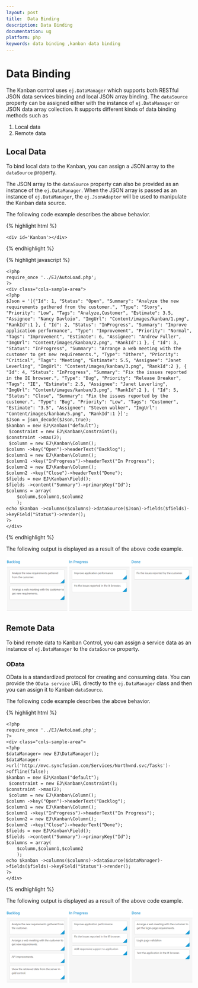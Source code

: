 ```yaml
---
layout: post
title:  Data Binding 
description: Data Binding 
documentation: ug
platform: php
keywords: data binding ,kanban data binding
---
```


# Data Binding  

The Kanban control uses `ej.DataManager` which supports both RESTful JSON data services binding and local JSON array binding. The `dataSource` property can be assigned either with the instance of `ej.DataManager` or JSON data array collection. It supports different kinds of data binding methods such as

1.	Local data
2.	Remote data

## Local Data

To bind local data to the Kanban, you can assign a JSON array to the `dataSource` property.

The JSON array to the `dataSource` property can also be provided as an instance of the `ej.DataManager`. When the JSON array is passed as an instance of `ej.DataManager`, the `ej.JsonAdaptor` will be used to manipulate the Kanban data source.

The following code example describes the above behavior.


{% highlight html %}

    <div id='Kanban'></div> 

{% endhighlight %}

{% highlight javascript %}

    <?php
    require_once '../EJ/AutoLoad.php';
    ?>
    <div class="cols-sample-area">       
    <?php    
    $Json = '[{"Id": 1, "Status": "Open", "Summary": "Analyze the new requirements gathered from the customer.", "Type": "Story", "Priority": "Low", "Tags": "Analyze,Customer", "Estimate": 3.5, "Assignee": "Nancy Davloio", "ImgUrl": "Content/images/kanban/1.png", "RankId":1 }, { "Id": 2, "Status": "InProgress", "Summary": "Improve application performance", "Type": "Improvement", "Priority": "Normal", "Tags": "Improvement", "Estimate": 6, "Assignee": "Andrew Fuller", "ImgUrl": "Content/images/kanban/2.png", "RankId":1 }, { "Id": 3, "Status": "InProgress", "Summary": "Arrange a web meeting with the customer to get new requirements.", "Type": "Others", "Priority": "Critical", "Tags": "Meeting", "Estimate": 5.5, "Assignee": "Janet Leverling", "ImgUrl": "Content/images/kanban/3.png", "RankId":2 }, { "Id": 4, "Status": "InProgress", "Summary": "Fix the issues reported in the IE browser.", "Type": "Bug", "Priority": "Release Breaker", "Tags": "IE", "Estimate": 2.5, "Assignee": "Janet Leverling", "ImgUrl": "Content/images/kanban/3.png", "RankId":2 }, { "Id": 5, "Status": "Close", "Summary": "Fix the issues reported by the customer.", "Type": "Bug", "Priority": "Low", "Tags": "Customer", "Estimate": "3.5", "Assignee": "Steven walker", "ImgUrl": "Content/images/kanban/5.png", "RankId":1 }]';
    $Json = json_decode($Json,true);
    $kanban = new EJ\Kanban("default");    
	 $constraint = new EJ\Kanban\Constraint();
    $constraint ->max(2);
     $column = new EJ\Kanban\Column();
    $column ->key("Open")->headerText("Backlog");
    $column1 = new EJ\Kanban\Column();    
    $column1 ->key("InProgress")->headerText("In Progress");
    $column2 = new EJ\Kanban\Column();
    $column2 ->key("Close")->headerText("Done");
    $fields = new EJ\Kanban\Field();
    $fields ->content("Summary")->primaryKey("Id");
    $columns = array( 
        $column,$column1,$column2
        );    
    echo $kanban ->columns($columns)->dataSource($Json)->fields($fields)->keyField("Status")->render();
    ?>
    </div>

{% endhighlight %}

The following output is displayed as a result of the above code example.

![](Data_Binding_images/Data_Bind_img1.png)

## Remote Data

To bind remote data to Kanban Control, you can assign a service data as an instance of `ej.DataManager` to the `dataSource` property.

### OData

OData is a standardized protocol for creating and consuming data. You can provide the `OData service` URL directly to the `ej.DataManager` class and then you can assign it to Kanban `dataSource`.

The following code example describes the above behavior.

{% highlight html %}

    <?php
    require_once '../EJ/AutoLoad.php';
    ?>
    <div class="cols-sample-area">       
    <?php    
    $dataManager= new EJ\DataManager();
    $dataManager->url('http://mvc.syncfusion.com/Services/Northwnd.svc/Tasks')->offline(false);
    $kanban = new EJ\Kanban("default");    
	 $constraint = new EJ\Kanban\Constraint();
    $constraint ->max(2);
     $column = new EJ\Kanban\Column();
    $column ->key("Open")->headerText("Backlog");
    $column1 = new EJ\Kanban\Column();    
    $column1 ->key("InProgress")->headerText("In Progress");
    $column2 = new EJ\Kanban\Column();
    $column2 ->key("Close")->headerText("Done");
    $fields = new EJ\Kanban\Field();
    $fields ->content("Summary")->primaryKey("Id");
    $columns = array( 
        $column,$column1,$column2
        );    
    echo $kanban ->columns($columns)->dataSource($dataManager)->fields($fields)->keyField("Status")->render();
    ?>
    </div>
    
{% endhighlight %}

The following output is displayed as a result of the above code example.

![](Data_Binding_images/Data_Bind_img2.png)
